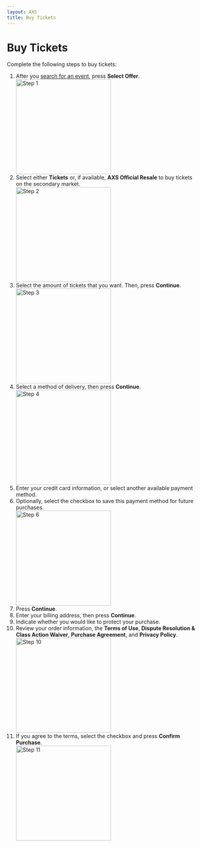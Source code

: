 ```yaml
---
layout: AXS
title: Buy Tickets
---
```

# Buy Tickets

Complete the following steps to buy tickets:

<ol>
    <li>After you <a href="{{ site.baseurl }}/AXS/search_for_event">search for an event</a>, press <strong>Select Offer</strong>.</li>
    <img src="{{ site.baseurl }}/AXS/pictures/buy_tickets/buy_tickets_step_1.jpg"
    alt="Step 1"  width="250"/>
    <li>Select either <strong>Tickets</strong> or, if available, <strong>AXS Official Resale</strong> to buy tickets on the secondary market.</li>
    <img src="{{ site.baseurl }}/AXS/pictures/buy_tickets/buy_tickets_step_2.jpg"
    alt="Step 2"  width="250"/>
    <li>Select the amount of tickets that you want. Then, press <strong>Continue</strong>.</li>
    <img src="{{ site.baseurl }}/AXS/pictures/buy_tickets/buy_tickets_step_3.jpg"
    alt="Step 3"  width="250"/>
    <li>Select a method of delivery, then press <strong>Continue</strong>.</li>
    <img src="{{ site.baseurl }}/AXS/pictures/buy_tickets/buy_tickets_step_4.jpg"
    alt="Step 4"  width="250"/>
    <li>Enter your credit card information, or select another available payment method.</li>
    <li>Optionally, select the checkbox to save this payment method for future purchases.</li>
    <img src="{{ site.baseurl }}/AXS/pictures/buy_tickets/buy_tickets_step_6.jpg"
    alt="Step 6"  width="250"/>
    <li>Press <strong>Continue</strong>.</li>
    <li>Enter your billing address, then press <strong>Continue</strong>.</li>
    <li>Indicate whether you would like to protect your purchase.</li>
    <li>Review your order information, the <strong>Terms of Use</strong>, <strong>Dispute Resolution & Class Action Waiver</strong>, <strong>Purchase Agreement</strong>, and <strong>Privacy Policy</strong>.</li>
    <img src="{{ site.baseurl }}/AXS/pictures/buy_tickets/buy_tickets_step_10.jpg"
    alt="Step 10"  width="250"/>
    <li>If you agree to the terms, select the checkbox and press <strong>Confirm Purchase</strong>.</li>
    <img src="{{ site.baseurl }}/AXS/pictures/buy_tickets/buy_tickets_step_11.jpg"
    alt="Step 11"  width="250"/>
</ol>